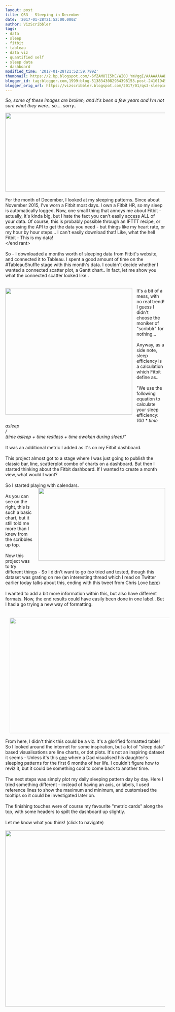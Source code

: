 ```yaml
---
layout: post
title: QS3 - Sleeping in December
date: '2017-01-28T21:52:00.000Z'
author: VizScribbler
tags:
- data
- sleep
- fitbit
- tableau
- data viz
- quantified self
- sleep data
- dashboard
modified_time: '2017-01-28T21:52:59.799Z'
thumbnail: https://2.bp.blogspot.com/-6fZAM8lI5hE/WI0J_YmVggI/AAAAAAAABMM/cI6GuMiFimsOV1wNJxgUTGU-vS_r9AgVQCLcB/s72-c/scribbblz.png
blogger_id: tag:blogger.com,1999:blog-5138343082934398153.post-2410194522401447878
blogger_orig_url: https://vizscribbler.blogspot.com/2017/01/qs3-sleeping-in-december.html
---
```

<i>So, some of these images are broken, and it's been a few years and I'm not sure what they were.. so.... sorry..</i>

<img src="http://www.sheridandentaloffice.com/images/banner-sleep-apnea.jpg" height="248" width="640" /><br /><br />For the month of December, I looked at my sleeping patterns. Since about November 2015, I've worn a Fitbit most days. I own a Fitbit HR, so my sleep is automatically logged. Now, one small thing that annoys me about Fitbit - actually, it's kinda big, but I hate the fact you can't easily access ALL of your data. Of course, this is probably possible through an IFTTT recipe, or accessing the API to get the data you need - but things like my heart rate, or my hour by hour steps... I can't easily download that! Like, what the hell Fitbit - This is my data!<br />&lt;/end rant&gt;<br /><br />So - I downloaded a months worth of sleeping data from Fitbit's website, and connected it to Tableau. I spent a good amount of time on the #TableauShuffle stage with this month's data. I couldn't decide whether I wanted a connected scatter plot, a Gantt chart.. In fact, let me show you what the connected scatter looked like..<br /><br /><div class="separator" style="clear: both; text-align: center;"><a href="https://2.bp.blogspot.com/-6fZAM8lI5hE/WI0J_YmVggI/AAAAAAAABMM/cI6GuMiFimsOV1wNJxgUTGU-vS_r9AgVQCLcB/s1600/scribbblz.png" imageanchor="1" style="clear: left; float: left; margin-bottom: 1em; margin-right: 1em;"><img border="0" height="398" src="https://2.bp.blogspot.com/-6fZAM8lI5hE/WI0J_YmVggI/AAAAAAAABMM/cI6GuMiFimsOV1wNJxgUTGU-vS_r9AgVQCLcB/s400/scribbblz.png" width="400" /></a></div>It's a bit of a mess, with no real trend! I guess I didn't choose the moniker of "scribblr" for nothing...<br /><br />Anyway, as a side note, sleep efficiency is a calculation which Fitbit define as..<br /><br />"We use the following equation to calculate your sleep efficiency:<br /><i>100 * time asleep&nbsp;</i><br /><i>/</i><br /><i>(time asleep + time restless + time awoken during sleep)"</i><br /><i><br /></i>It was an additional metric I added as it's on my Fitbit dashboard.<br /><br />This project almost got to a stage where I was just going to publish the classic bar, line, scatterplot combo of charts on a dashboard. But then I started thinking about the Fitbit dashboard. If I wanted to create a month view, what would I want?<br /><br />So I started playing with calendars.<br /><div class="separator" style="clear: both; text-align: center;"><a href="https://3.bp.blogspot.com/-pOiPzdccFeM/WI0LLHZdz4I/AAAAAAAABMY/ZWKYcBYHg0A6P2iO237Usz6DrMUGpA6BgCLcB/s1600/calendarrrr%2523.png" imageanchor="1" style="clear: right; float: right; margin-bottom: 1em; margin-left: 1em;"><img border="0" height="228" src="https://3.bp.blogspot.com/-pOiPzdccFeM/WI0LLHZdz4I/AAAAAAAABMY/ZWKYcBYHg0A6P2iO237Usz6DrMUGpA6BgCLcB/s400/calendarrrr%2523.png" width="400" /></a></div><br />As you can see on the right, this is such a basic chart, but it still told me more than I knew from the scribbles up top.<br /><br />Now this project was to try different things - So I didn't want to go *too* tried and tested, though this dataset was grating on me (an interesting thread which I read on Twitter earlier today talks about this, ending with this tweet from Chris Love <a href="https://twitter.com/ChrisLuv/status/825339433838862336" target="_blank">here</a>)<br /><br />I wanted to add a bit more information within this, but also have different formats. Now, the end results could have easily been done in one label.. But I had a go trying a new way of formatting.<br /><br /><br /><div class="separator" style="clear: both; text-align: center;"><a href="https://1.bp.blogspot.com/-p6yyy_rkvCY/WI0MfJFRE5I/AAAAAAAABMs/GCypAKzl524V8kWDi09DWUD9ND3e0xabACLcB/s1600/calz2.png" imageanchor="1" style="margin-left: 1em; margin-right: 1em;"><img border="0" height="363" src="https://1.bp.blogspot.com/-p6yyy_rkvCY/WI0MfJFRE5I/AAAAAAAABMs/GCypAKzl524V8kWDi09DWUD9ND3e0xabACLcB/s640/calz2.png" width="640" /></a></div><br />From here, I didn't think this could be a viz. It's a glorified formatted table! So I looked around the internet for some inspiration, but a lot of "sleep data" based visualisations are line charts, or dot plots. It's not an inspiring dataset it seems - Unless it's this <a href="https://www.reddit.com/r/dataisbeautiful/comments/5l39mu/my_daughters_sleeping_patterns_for_the_first_4/" target="_blank">one</a>&nbsp;where a Dad visualised his daughter's sleeping patterns for the first 6 months of her life. I couldn't figure how to reviz it, but it could be something cool to come back to another time.<br /><br />The next steps was simply plot my daily sleeping pattern day by day. Here I tried something different - instead of having an axis, or labels, I used reference lines to show the maximum and minimum, and customised the tooltips so it could be investigated later on.<br /><br />The finishing touches were of course my favourite "metric cards" along the top, with some headers to spilt the dashboard up slightly.<br /><br />Let me know what you think! (click to navigate)<br /><br /><div class="separator" style="clear: both; text-align: center;"><a href="https://public.tableau.com/views/QS3SleepinginDecember/QS3SleepinginDecember?:embed=y&amp;:display_count=yes" target="_blank"><img border="0" height="554" src="https://2.bp.blogspot.com/-KhuZ79rRsp8/WI0QTDvohMI/AAAAAAAABNI/5nZW4x06j1cl7XDTyTwY1Z5xrUW7CazJgCLcB/s640/qs3.png" width="640" /></a></div><br />
